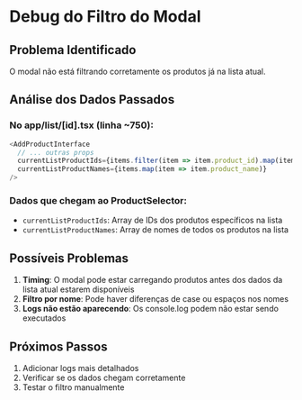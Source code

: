 # Debug do Filtro do Modal

## Problema Identificado
O modal não está filtrando corretamente os produtos já na lista atual.

## Análise dos Dados Passados

### No app/list/[id].tsx (linha ~750):
```typescript
<AddProductInterface
  // ... outras props
  currentListProductIds={items.filter(item => item.product_id).map(item => item.product_id!)}
  currentListProductNames={items.map(item => item.product_name)}
/>
```

### Dados que chegam ao ProductSelector:
- `currentListProductIds`: Array de IDs dos produtos específicos na lista
- `currentListProductNames`: Array de nomes de todos os produtos na lista

## Possíveis Problemas

1. **Timing**: O modal pode estar carregando produtos antes dos dados da lista atual estarem disponíveis
2. **Filtro por nome**: Pode haver diferenças de case ou espaços nos nomes
3. **Logs não estão aparecendo**: Os console.log podem não estar sendo executados

## Próximos Passos
1. Adicionar logs mais detalhados
2. Verificar se os dados chegam corretamente
3. Testar o filtro manualmente